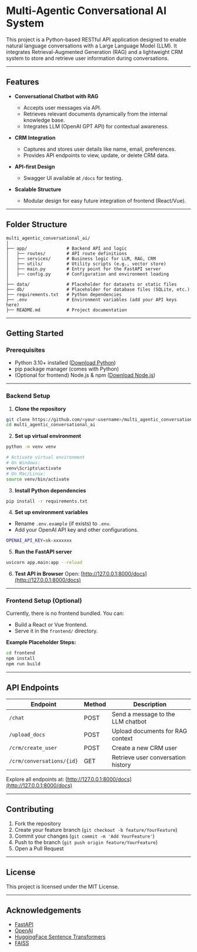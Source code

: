 
# Multi-Agentic Conversational AI System

This project is a Python-based RESTful API application designed to enable natural language conversations with a Large Language Model (LLM). It integrates Retrieval-Augmented Generation (RAG) and a lightweight CRM system to store and retrieve user information during conversations.

---

## Features

- **Conversational Chatbot with RAG**
  - Accepts user messages via API.
  - Retrieves relevant documents dynamically from the internal knowledge base.
  - Integrates LLM (OpenAI GPT API) for contextual awareness.

- **CRM Integration**
  - Captures and stores user details like name, email, preferences.
  - Provides API endpoints to view, update, or delete CRM data.

- **API-first Design**
  - Swagger UI available at `/docs` for testing.

- **Scalable Structure**
  - Modular design for easy future integration of frontend (React/Vue).

---

## Folder Structure
```
multi_agentic_conversational_ai/
│
├── app/               # Backend API and logic
│   ├── routes/        # API route definitions
│   ├── services/      # Business logic for LLM, RAG, CRM
│   ├── utils/         # Utility scripts (e.g., vector store)
│   ├── main.py        # Entry point for the FastAPI server
│   ├── config.py      # Configuration and environment loading
│
├── data/              # Placeholder for datasets or static files
├── db/                # Placeholder for database files (SQLite, etc.)
├── requirements.txt   # Python dependencies
├── .env               # Environment variables (add your API keys here)
├── README.md          # Project documentation
```

---

## Getting Started

### Prerequisites
- Python 3.10+ installed ([Download Python](https://www.python.org/downloads/))
- pip package manager (comes with Python)
- (Optional for frontend) Node.js & npm ([Download Node.js](https://nodejs.org/))

---

### Backend Setup

1. **Clone the repository**
```bash
git clone https://github.com/<your-username>/multi_agentic_conversational_ai.git
cd multi_agentic_conversational_ai
```

2. **Set up virtual environment**
```bash
python -m venv venv

# Activate virtual environment
# On Windows:
venv\Scripts\activate
# On Mac/Linux:
source venv/bin/activate
```

3. **Install Python dependencies**
```bash
pip install -r requirements.txt
```

4. **Set up environment variables**
- Rename `.env.example` (if exists) to `.env`.
- Add your OpenAI API key and other configurations.
```bash
OPENAI_API_KEY=sk-xxxxxxx
```

5. **Run the FastAPI server**
```bash
uvicorn app.main:app --reload
```

6. **Test API in Browser**
Open: [http://127.0.0.1:8000/docs](http://127.0.0.1:8000/docs)

---

### Frontend Setup (Optional)
Currently, there is no frontend bundled. You can:
- Build a React or Vue frontend.
- Serve it in the `frontend/` directory.

**Example Placeholder Steps:**
```bash
cd frontend
npm install
npm run build
```

---

## API Endpoints

| Endpoint                  | Method | Description                               |
|---------------------------|--------|-------------------------------------------|
| `/chat`                   | POST   | Send a message to the LLM chatbot         |
| `/upload_docs`            | POST   | Upload documents for RAG context          |
| `/crm/create_user`        | POST   | Create a new CRM user                     |
| `/crm/conversations/{id}` | GET    | Retrieve user conversation history        |

Explore all endpoints at: [http://127.0.0.1:8000/docs](http://127.0.0.1:8000/docs)

---

## Contributing

1. Fork the repository
2. Create your feature branch (`git checkout -b feature/YourFeature`)
3. Commit your changes (`git commit -m 'Add YourFeature'`)
4. Push to the branch (`git push origin feature/YourFeature`)
5. Open a Pull Request

---

## License
This project is licensed under the MIT License.

---

## Acknowledgements
- [FastAPI](https://fastapi.tiangolo.com/)
- [OpenAI](https://openai.com/)
- [HuggingFace Sentence Transformers](https://www.sbert.net/)
- [FAISS](https://faiss.ai/)
